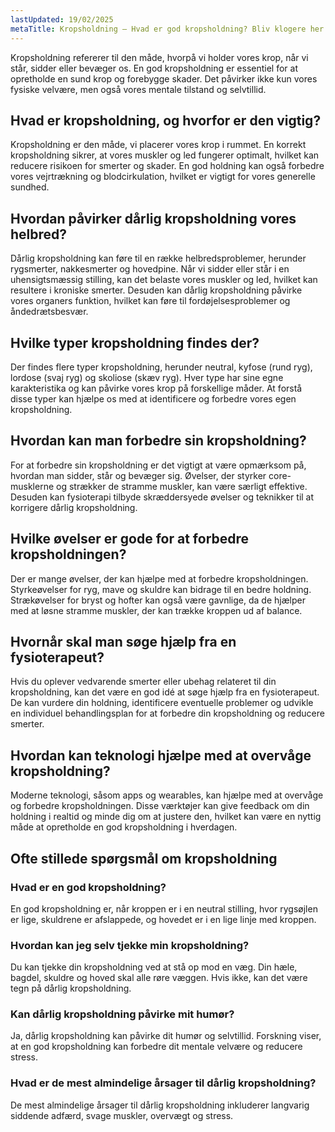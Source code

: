 ```yaml
---
lastUpdated: 19/02/2025
metaTitle: Kropsholdning – Hvad er god kropsholdning? Bliv klogere her
---
```


Kropsholdning refererer til den måde, hvorpå vi holder vores krop, når vi står, sidder eller bevæger os. En god kropsholdning er essentiel for at opretholde en sund krop og forebygge skader. Det påvirker ikke kun vores fysiske velvære, men også vores mentale tilstand og selvtillid.

## Hvad er kropsholdning, og hvorfor er den vigtig?

Kropsholdning er den måde, vi placerer vores krop i rummet. En korrekt kropsholdning sikrer, at vores muskler og led fungerer optimalt, hvilket kan reducere risikoen for smerter og skader. En god holdning kan også forbedre vores vejrtrækning og blodcirkulation, hvilket er vigtigt for vores generelle sundhed.

## Hvordan påvirker dårlig kropsholdning vores helbred?

Dårlig kropsholdning kan føre til en række helbredsproblemer, herunder rygsmerter, nakkesmerter og hovedpine. Når vi sidder eller står i en uhensigtsmæssig stilling, kan det belaste vores muskler og led, hvilket kan resultere i kroniske smerter. Desuden kan dårlig kropsholdning påvirke vores organers funktion, hvilket kan føre til fordøjelsesproblemer og åndedrætsbesvær.

## Hvilke typer kropsholdning findes der?

Der findes flere typer kropsholdning, herunder neutral, kyfose (rund ryg), lordose (svaj ryg) og skoliose (skæv ryg). Hver type har sine egne karakteristika og kan påvirke vores krop på forskellige måder. At forstå disse typer kan hjælpe os med at identificere og forbedre vores egen kropsholdning.

## Hvordan kan man forbedre sin kropsholdning?

For at forbedre sin kropsholdning er det vigtigt at være opmærksom på, hvordan man sidder, står og bevæger sig. Øvelser, der styrker core-musklerne og strækker de stramme muskler, kan være særligt effektive. Desuden kan fysioterapi tilbyde skræddersyede øvelser og teknikker til at korrigere dårlig kropsholdning.

## Hvilke øvelser er gode for at forbedre kropsholdningen?

Der er mange øvelser, der kan hjælpe med at forbedre kropsholdningen. Styrkeøvelser for ryg, mave og skuldre kan bidrage til en bedre holdning. Strækøvelser for bryst og hofter kan også være gavnlige, da de hjælper med at løsne stramme muskler, der kan trække kroppen ud af balance.

## Hvornår skal man søge hjælp fra en fysioterapeut?

Hvis du oplever vedvarende smerter eller ubehag relateret til din kropsholdning, kan det være en god idé at søge hjælp fra en fysioterapeut. De kan vurdere din holdning, identificere eventuelle problemer og udvikle en individuel behandlingsplan for at forbedre din kropsholdning og reducere smerter.

## Hvordan kan teknologi hjælpe med at overvåge kropsholdning?

Moderne teknologi, såsom apps og wearables, kan hjælpe med at overvåge og forbedre kropsholdningen. Disse værktøjer kan give feedback om din holdning i realtid og minde dig om at justere den, hvilket kan være en nyttig måde at opretholde en god kropsholdning i hverdagen.

## Ofte stillede spørgsmål om kropsholdning

### Hvad er en god kropsholdning?

En god kropsholdning er, når kroppen er i en neutral stilling, hvor rygsøjlen er lige, skuldrene er afslappede, og hovedet er i en lige linje med kroppen. 

### Hvordan kan jeg selv tjekke min kropsholdning?

Du kan tjekke din kropsholdning ved at stå op mod en væg. Din hæle, bagdel, skuldre og hoved skal alle røre væggen. Hvis ikke, kan det være tegn på dårlig kropsholdning.

### Kan dårlig kropsholdning påvirke mit humør?

Ja, dårlig kropsholdning kan påvirke dit humør og selvtillid. Forskning viser, at en god kropsholdning kan forbedre dit mentale velvære og reducere stress.

### Hvad er de mest almindelige årsager til dårlig kropsholdning?

De mest almindelige årsager til dårlig kropsholdning inkluderer langvarig siddende adfærd, svage muskler, overvægt og stress.
